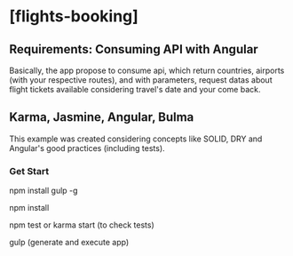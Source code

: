 # [flights-booking]

## Requirements: Consuming API with Angular 

Basically, the app propose to consume api, which return countries, airports (with your respective routes), and with parameters, request datas about flight tickets available considering travel's date and your come back. 

## Karma, Jasmine, Angular, Bulma

This example was created considering concepts like SOLID, DRY and Angular's good practices (including tests).

### Get Start

npm install gulp -g

npm install 

npm test or karma start (to check tests)

gulp (generate and execute app)
